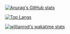[![Anurag's GitHub stats](https://github-readme-stats.vercel.app/api?username=Gael-04&show_icons=true&theme=tokyonight)](https://github.com/Gael-04/github-readme-stats)

[![Top Langs](https://github-readme-stats.vercel.app/api/top-langs/?username=Gael-04&layout=compact&theme=tokyonight)](https://github.com/Gael-04/github-readme-stats)

[![willianrod's wakatime stats](https://github-readme-stats.vercel.app/api/wakatime?username=Gael-04&theme=tokyonight)](https://github.com/anuraghazra/github-readme-stats)
